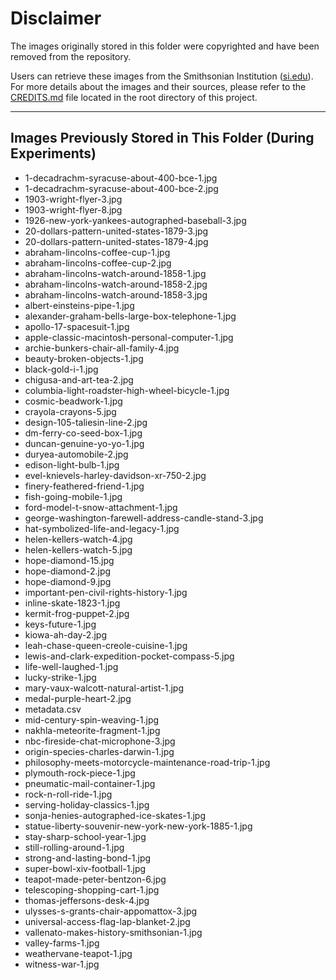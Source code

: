 # Disclaimer

The images originally stored in this folder were copyrighted and have been removed from the repository. 

Users can retrieve these images from the Smithsonian Institution ([si.edu](https://www.si.edu)).  
For more details about the images and their sources, please refer to the [CREDITS.md](../../../../CREDITS.md) file located in the root directory of this project.

---

## Images Previously Stored in This Folder (During Experiments)

- 1-decadrachm-syracuse-about-400-bce-1.jpg
- 1-decadrachm-syracuse-about-400-bce-2.jpg
- 1903-wright-flyer-3.jpg
- 1903-wright-flyer-8.jpg
- 1926-new-york-yankees-autographed-baseball-3.jpg
- 20-dollars-pattern-united-states-1879-3.jpg
- 20-dollars-pattern-united-states-1879-4.jpg
- abraham-lincolns-coffee-cup-1.jpg
- abraham-lincolns-coffee-cup-2.jpg
- abraham-lincolns-watch-around-1858-1.jpg
- abraham-lincolns-watch-around-1858-2.jpg
- abraham-lincolns-watch-around-1858-3.jpg
- albert-einsteins-pipe-1.jpg
- alexander-graham-bells-large-box-telephone-1.jpg
- apollo-17-spacesuit-1.jpg
- apple-classic-macintosh-personal-computer-1.jpg
- archie-bunkers-chair-all-family-4.jpg
- beauty-broken-objects-1.jpg
- black-gold-i-1.jpg
- chigusa-and-art-tea-2.jpg
- columbia-light-roadster-high-wheel-bicycle-1.jpg
- cosmic-beadwork-1.jpg
- crayola-crayons-5.jpg
- design-105-taliesin-line-2.jpg
- dm-ferry-co-seed-box-1.jpg
- duncan-genuine-yo-yo-1.jpg
- duryea-automobile-2.jpg
- edison-light-bulb-1.jpg
- evel-knievels-harley-davidson-xr-750-2.jpg
- finery-feathered-friend-1.jpg
- fish-going-mobile-1.jpg
- ford-model-t-snow-attachment-1.jpg
- george-washington-farewell-address-candle-stand-3.jpg
- hat-symbolized-life-and-legacy-1.jpg
- helen-kellers-watch-4.jpg
- helen-kellers-watch-5.jpg
- hope-diamond-15.jpg
- hope-diamond-2.jpg
- hope-diamond-9.jpg
- important-pen-civil-rights-history-1.jpg
- inline-skate-1823-1.jpg
- kermit-frog-puppet-2.jpg
- keys-future-1.jpg
- kiowa-ah-day-2.jpg
- leah-chase-queen-creole-cuisine-1.jpg
- lewis-and-clark-expedition-pocket-compass-5.jpg
- life-well-laughed-1.jpg
- lucky-strike-1.jpg
- mary-vaux-walcott-natural-artist-1.jpg
- medal-purple-heart-2.jpg
- metadata.csv
- mid-century-spin-weaving-1.jpg
- nakhla-meteorite-fragment-1.jpg
- nbc-fireside-chat-microphone-3.jpg
- origin-species-charles-darwin-1.jpg
- philosophy-meets-motorcycle-maintenance-road-trip-1.jpg
- plymouth-rock-piece-1.jpg
- pneumatic-mail-container-1.jpg
- rock-n-roll-ride-1.jpg
- serving-holiday-classics-1.jpg
- sonja-henies-autographed-ice-skates-1.jpg
- statue-liberty-souvenir-new-york-new-york-1885-1.jpg
- stay-sharp-school-year-1.jpg
- still-rolling-around-1.jpg
- strong-and-lasting-bond-1.jpg
- super-bowl-xiv-football-1.jpg
- teapot-made-peter-bentzon-6.jpg
- telescoping-shopping-cart-1.jpg
- thomas-jeffersons-desk-4.jpg
- ulysses-s-grants-chair-appomattox-3.jpg
- universal-access-flag-lap-blanket-2.jpg
- vallenato-makes-history-smithsonian-1.jpg
- valley-farms-1.jpg
- weathervane-teapot-1.jpg
- witness-war-1.jpg
